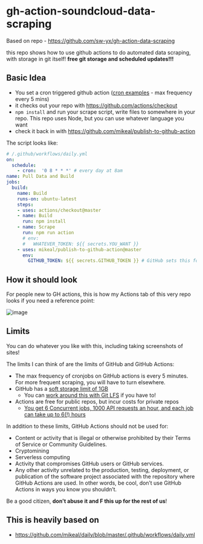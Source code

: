 # gh-action-soundcloud-data-scraping

Based on repo - https://github.com/sw-yx/gh-action-data-scraping

this repo shows how to use github actions to do automated data scraping, with storage in git itself! **free git storage and scheduled updates!!!**

## Basic Idea

- You set a cron triggered github action ([cron examples](https://crontab.guru/examples.html) - max frequency every 5 mins)
- it checks out your repo with https://github.com/actions/checkout
- `npm install` and run your scrape script, write files to somewhere in your repo. This repo uses Node, but you can use whatever language you want
- check it back in with https://github.com/mikeal/publish-to-github-action

The script looks like:

```yaml
# /.github/workflows/daily.yml
on:
  schedule:
    - cron:  '0 8 * * *' # every day at 8am
name: Pull Data and Build
jobs:
  build:
    name: Build
    runs-on: ubuntu-latest
    steps:
    - uses: actions/checkout@master
    - name: Build
      run: npm install
    - name: Scrape
      run: npm run action 
      # env:
      #   WHATEVER_TOKEN: ${{ secrets.YOU_WANT }}
    - uses: mikeal/publish-to-github-action@master
      env:
        GITHUB_TOKEN: ${{ secrets.GITHUB_TOKEN }} # GitHub sets this for you
```
## How it should look

For people new to GH actions, this is how my Actions tab of this very repo looks if you need a reference point:


![image](https://user-images.githubusercontent.com/6764957/72847135-efc62c80-3c6f-11ea-88d8-2a2545a292e7.png)



## Limits

You can do whatever you like with this, including taking screenshots of sites!

The limits I can think of are the limits of GitHub and GitHub Actions:

- The max frequency of cronjobs on GitHub actions is every 5 minutes. For more frequent scraping, you will have to turn elsewhere.
- GitHub has a [soft storage limit of 1GB](https://www.quora.com/What-is-the-max-storage-limit-per-repository-in-GitHub)
  - You can [work around this with Git LFS](https://twitter.com/mikeal/status/1219739811159801856) if you have to!
- Actions are free for public repos, but incur costs for private repos
  - [You get 6 Concurrent jobs, 1000 API requests an hour, and each job can take up to 6(!) hours](https://help.github.com/en/actions/automating-your-workflow-with-github-actions/about-github-actions#usage-limits)

In addition to these limits, GitHub Actions should not be used for:

- Content or activity that is illegal or otherwise prohibited by their Terms of Service or Community Guidelines.
- Cryptomining
- Serverless computing
- Activity that compromises GitHub users or GitHub services.
- Any other activity unrelated to the production, testing, deployment, or publication of the software project associated with the repository where GitHub Actions are used. In other words, be cool, don’t use GitHub Actions in ways you know you shouldn’t. 

Be a good citizen, **don't abuse it and F this up for the rest of us**!


## This is heavily based on

- https://github.com/mikeal/daily/blob/master/.github/workflows/daily.yml
